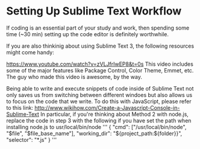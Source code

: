 # Setting Up Sublime Text Workflow

If coding is an essential part of your study and work,
then spending some time (~30 min) setting up the code
editor is definitely worthwhile.

If you are also thinkinig about using Sublime Text 3,
the following resources might come handy:

https://www.youtube.com/watch?v=zVLJfrIwEP8&t=0s
This video includes some of the major features like
Package Control, Color Theme, Emmet, etc.
The guy who made this video is awesome, by the way.

Being able to write and execute snippets of code inside
of Sublime Text not only saves us from switching between
different windoes but also allows us to focus on the code
that we write. To do this with JavaScript, please refer
to this link:
http://www.wikihow.com/Create-a-Javascript-Console-in-Sublime-Text
In particular, if you're thinking about Method 2 with
node.js, replace the code in step 3 with the following
if you have set the path when installing node.js to
usr/local/bin/node
'''
{
    "cmd": ["/usr/local/bin/node", "$file", "$file_base_name"],
    "working_dir": "${project_path:${folder}}",
    "selector": "*.js"
}
'''

